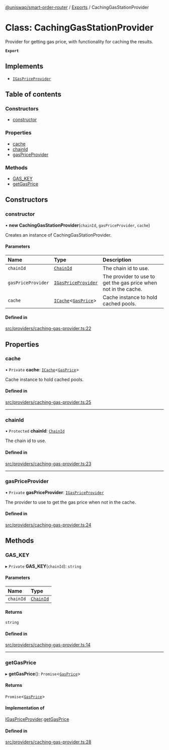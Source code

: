 [@uniswap/smart-order-router](../README.md) / [Exports](../modules.md) / CachingGasStationProvider

# Class: CachingGasStationProvider

Provider for getting gas price, with functionality for caching the results.

**`Export`**

## Implements

- [`IGasPriceProvider`](IGasPriceProvider.md)

## Table of contents

### Constructors

- [constructor](CachingGasStationProvider.md#constructor)

### Properties

- [cache](CachingGasStationProvider.md#cache)
- [chainId](CachingGasStationProvider.md#chainid)
- [gasPriceProvider](CachingGasStationProvider.md#gaspriceprovider)

### Methods

- [GAS\_KEY](CachingGasStationProvider.md#gas_key)
- [getGasPrice](CachingGasStationProvider.md#getgasprice)

## Constructors

### constructor

• **new CachingGasStationProvider**(`chainId`, `gasPriceProvider`, `cache`)

Creates an instance of CachingGasStationProvider.

#### Parameters

| Name | Type | Description |
| :------ | :------ | :------ |
| `chainId` | [`ChainId`](../enums/ChainId.md) | The chain id to use. |
| `gasPriceProvider` | [`IGasPriceProvider`](IGasPriceProvider.md) | The provider to use to get the gas price when not in the cache. |
| `cache` | [`ICache`](../interfaces/ICache.md)<[`GasPrice`](../modules.md#gasprice)\> | Cache instance to hold cached pools. |

#### Defined in

[src/providers/caching-gas-provider.ts:22](https://github.com/Uniswap/smart-order-router/blob/10190c3/src/providers/caching-gas-provider.ts#L22)

## Properties

### cache

• `Private` **cache**: [`ICache`](../interfaces/ICache.md)<[`GasPrice`](../modules.md#gasprice)\>

Cache instance to hold cached pools.

#### Defined in

[src/providers/caching-gas-provider.ts:25](https://github.com/Uniswap/smart-order-router/blob/10190c3/src/providers/caching-gas-provider.ts#L25)

___

### chainId

• `Protected` **chainId**: [`ChainId`](../enums/ChainId.md)

The chain id to use.

#### Defined in

[src/providers/caching-gas-provider.ts:23](https://github.com/Uniswap/smart-order-router/blob/10190c3/src/providers/caching-gas-provider.ts#L23)

___

### gasPriceProvider

• `Private` **gasPriceProvider**: [`IGasPriceProvider`](IGasPriceProvider.md)

The provider to use to get the gas price when not in the cache.

#### Defined in

[src/providers/caching-gas-provider.ts:24](https://github.com/Uniswap/smart-order-router/blob/10190c3/src/providers/caching-gas-provider.ts#L24)

## Methods

### GAS\_KEY

▸ `Private` **GAS_KEY**(`chainId`): `string`

#### Parameters

| Name | Type |
| :------ | :------ |
| `chainId` | [`ChainId`](../enums/ChainId.md) |

#### Returns

`string`

#### Defined in

[src/providers/caching-gas-provider.ts:14](https://github.com/Uniswap/smart-order-router/blob/10190c3/src/providers/caching-gas-provider.ts#L14)

___

### getGasPrice

▸ **getGasPrice**(): `Promise`<[`GasPrice`](../modules.md#gasprice)\>

#### Returns

`Promise`<[`GasPrice`](../modules.md#gasprice)\>

#### Implementation of

[IGasPriceProvider](IGasPriceProvider.md).[getGasPrice](IGasPriceProvider.md#getgasprice)

#### Defined in

[src/providers/caching-gas-provider.ts:28](https://github.com/Uniswap/smart-order-router/blob/10190c3/src/providers/caching-gas-provider.ts#L28)
